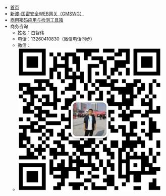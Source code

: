 * [首页](https://www.ailawuyou.com/)
* [新渡-国密安全WEB网关（GMSWG）](https://www.ailawuyou.com/GMPortalDocs/)
* [商用密码应用与检测工具箱](https://www.ailawuyou.com/micetoolbox/)
* 商务咨询
  * 姓名：白智伟
  * 电话：13260410830（微信电话同步）
  * 微信：  
  *  ![image-20220505145653063](image/erwei.png ':size=50%')


